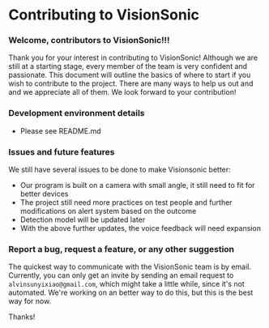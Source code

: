# Contributing to VisionSonic

### Welcome, contributors to VisionSonic!!!

Thank you for your interest in contributing to VisionSonic! Although we are still at a starting stage, every member of the team is very confident and passionate. This document will outline the basics of where to start if you wish to contribute to the project. There are many ways to help us out and and we appreciate all of them. We look forward to your contribution!

### Development environment details

* Please see README.md

### Issues and future features

We still have several issues to be done to make Visionsonic better:

* Our program is built on a camera with small angle, it still need to fit for better devices
* The project still need more practices on test people and further modifications on alert system based on the outcome
* Detection model will be updated later
* With the above further updates, the voice feedback will need expansion


### Report a bug, request a feature, or any other suggestion

The quickest way to communicate with the VisionSonic team is by email. Currently, you can only get an invite by sending an email request to `alvinsunyixiao@gmail.com`, which might take a little while, since it's not automated. We're working on an better way to do this, but this is the best way for now.



Thanks!